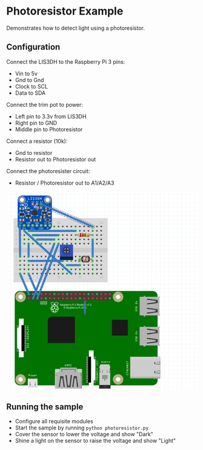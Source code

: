 # Photoresistor Example
Demonstrates how to detect light using a photoresistor.

## Configuration

Connect the LIS3DH to the Raspberry Pi 3 pins:
  * Vin to 5v 
  * Gnd to Gnd
  * Clock to SCL
  * Data to SDA

Connect the trim pot to power:
  * Left pin to 3.3v from LIS3DH
  * Right pin to GND
  * Middle pin to Photoresistor

Connect a resistor (10k):
  * Gnd to resistor
  * Resistor out to Photoresistor out

Connect the photoresister circuit:
  * Resistor / Photoresistor out to A1/A2/A3

![wiring diagram](https://raw.githubusercontent.com/gguuss/python-lis3dh/new-adafruit-lib/examples/photoresistor/wiring.png)

## Running the sample
* Configure all requisite modules
* Start the sample by running `python photoresistor.py`
* Cover the sensor to lower the voltage and show "Dark"
* Shine a light on the sensor to raise the voltage and show "Light"
